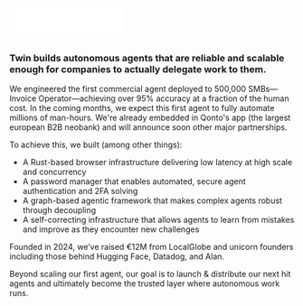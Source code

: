 ![Twin Logo](twin.svg)

### Twin builds autonomous agents that are reliable and scalable enough for companies to actually delegate work to them.

We engineered the first commercial agent deployed to 500,000 SMBs—Invoice Operator—achieving over 95% accuracy at a fraction of the human cost. In the coming months, we expect this first agent to fully automate millions of man-hours. We're already embedded in Qonto's app (the largest european B2B neobank) and will announce soon other major partnerships.

To achieve this, we built (among other things):

- A Rust-based browser infrastructure delivering low latency at high scale and concurrency
- A password manager that enables automated, secure agent authentication and 2FA solving
- A graph-based agentic framework that makes complex agents robust through decoupling
- A self-correcting infrastructure that allows agents to learn from mistakes and improve as they encounter new challenges

Founded in 2024, we’ve raised €12M from LocalGlobe and unicorn founders including those behind Hugging Face, Datadog, and Alan.

Beyond scaling our first agent, our goal is to launch & distribute our next hit agents and ultimately become the trusted layer where autonomous work runs.
